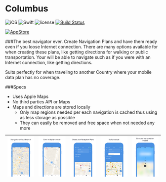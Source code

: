[brand1]:Design/brand1.png "Navigation without Internet"
[brand2]:Design/brand2.png "Even in Airplane mode"
[brand3]:Design/brand3.png "Create your Navigation Plans"
[brand4]:Design/brand4.png "Multiple stops"
[brand5]:Design/brand5.png "Combine transportation modes"

# Columbus

![iOS](https://img.shields.io/badge/iOS-9.3%2B-orange.svg)
![Swift](https://img.shields.io/badge/Swift-4-orange.svg)
![license](https://img.shields.io/github/license/mashape/apistatus.svg?style=plastic)
[![Build Status](https://www.bitrise.io/app/f0caf7fd5ac7e3c2/status.svg?token=me8VN4JZnnsm4b3VUljk4Q&branch=master)](https://www.bitrise.io/app/f0caf7fd5ac7e3c2)

[<img src="Desing/appStore.png" height="32" alt="AppStore"/>](https://itunes.apple.com/us/app/columbus/id1297187806)

###The best navigator ever.
Create Navigation Plans and have them ready even if you loose Internet connection.
There are many options available for when creating these plans, like getting directions for walking or public transportation.
Your will be able to navigate such as if you were with an Internet connection, like getting directions.

Suits perfectly for when traveling to another Country where your mobile data plan has no coverage.

###Specs
- Uses Apple Maps
- No third parties API or Maps
- Maps and directions are stored locally
    - Only map regions needed per each navigation is cached thus using as less storage as possible
    - They can easily be removed and free space when not needed any more

![alt text][brand1]|![alt text][brand2]|![alt text][brand3]|![alt text][brand4]|![alt text][brand5]
---|---|---|---|---
